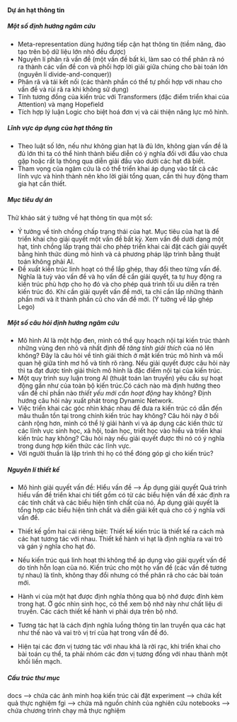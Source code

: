 #### Dự án hạt thông tin

##### Một số định hướng ngâm cứu

- Meta-representation dùng hướng tiếp cận hạt thông tin (tiềm năng, đào tạo trên bộ dữ liệu lớn nhỏ đều được)
- Nguyên lí phân rã vấn đề (một vấn đề bất kì, làm sao có thể phân rã nó ra thành các vấn đề con và phối hợp lời giải giữa chúng cho bài toán lớn (nguyên lí divide-and-conquer))
- Phân rã và tái kết nối (các thành phần có thể tự phối hợp với nhau cho vấn đề và rùi rã ra khi không sử dụng)
- Tính tương đồng của kiến trúc với Transformers (đặc điểm triển khai của Attention) và mạng Hopefield
- Tích hợp lý luận Logic cho biệt hoá đơn vị và cải thiện năng lực mô hình.

##### Lĩnh vực áp dụng của hạt thông tin

- Theo luật số lớn, nếu như không gian hạt là đủ lớn, không gian vấn đề là đủ lớn thì ta có thể hình thành biểu diễn có ý nghĩa đối với đầu vào chưa gặp hoặc rất lạ thông qua diễn giải đầu vào dưới các hạt đã biết.
- Tham vọng của ngâm cứu là có thể triển khai áp dụng vào tất cả các lĩnh vực và hình thành nên kho lời giải tổng quan, cần thì huy động tham gia hạt cần thiết.

##### Mục tiêu dự án

Thử khảo sát ý tưởng về hạt thông tin qua một số:

- Ý tưởng về tính chồng chấp trạng thái của hạt. Mục tiêu của hạt là để triển khai cho giải quyết một vấn đề bất kỳ. Xem vấn đề dưới dạng một hạt, tính chồng lấp trạng thái cho phép triển khai cài đặt cách giải quyết bằng hình thức dùng mô hình và cả phương pháp lập trình bằng thuật toán không phải AI.
- Đề xuất kiến trúc linh hoạt có thể lắp ghép, thay đổi theo từng vấn đề. Nghĩa là tuỳ vào vấn đề và họ vấn đề cần giải quyết, ta tự huy động ra kiến trúc phù hợp cho họ đó và cho phép quá trình tối ưu diễn ra trên kiến trúc đó. Khi cần giải quyết vấn đề mới, ta chỉ cần lắp những thành phần mới và ít thành phần cũ cho vấn đề mới. (Ý tưởng về lắp ghép Lego)

##### Một số câu hỏi định hướng ngâm cứu

- Mô hình AI là một hộp đen, mình có thể quy hoạch nội tại kiến trúc thành những vùng đen nhỏ và nhất định để _tăng tính giải thích_ của nó lên không? Đây là câu hỏi về tính giải thích ở mặt kiến trúc mô hình và mối quan hệ giữa tính mơ hồ và tính rõ ràng. Nếu giải quyết được câu hỏi này thì ta đạt được tính giải thích mô hình là đặc điểm nội tại của kiến trúc.
- Một quy trình suy luận trong AI (thuật toán lan truyền) yêu cầu sự hoạt động gần như của toàn bộ kiến trúc.Có cách nào mà định hướng theo vấn đề chỉ phần nào _thiết yếu mới cần hoạt động_ hay không? Định hướng câu hỏi này xuất phát trong Dynamic Network.
- Việc triển khai các góc nhìn khác nhau để đưa ra kiến trúc có dẫn đến mâu thuẫn tồn tại trong chính kiến trúc hay không? Câu hỏi này ở bối cảnh rộng hơn, mình có thể lý giải hành vi và áp dụng các kiến thức từ các lĩnh vực sinh học, xã hội, toán học, triết học vào hiểu và triển khai kiến trúc hay không? Câu hỏi này nếu giải quyết được thì nó có ý nghĩa trong dung hợp kiến thức các lĩnh vực.
- Với người thuần là lập trình thì họ có thể đóng góp gì cho kiến trúc?

##### Nguyên lí thiết kế

- Mô hình giải quyết vấn đề: Hiểu vấn đề --> Áp dụng giải quyết
  Quá trình hiểu vấn đề triển khai chi tiết gồm có từ các biểu hiện vấn đề xác định ra các tính chất và các biểu hiện tính chất của nó. Áp dụng giải quyết là tổng hợp các biểu hiện tính chất và diễn giải kết quả cho có ý nghĩa với vấn đề.

- Thiết kế gồm hai cái riêng biệt:
  Thiết kế kiến trúc là thiết kế ra cách mà các hạt tương tác với nhau.
  Thiết kế hành vi hạt là định nghĩa ra vai trò và gán ý nghĩa cho hạt đó.

- Nếu kiến trúc quá linh hoạt thì không thể áp dụng vào giải quyết vấn đề do tính hỗn loạn của nó. Kiến trúc cho một họ vấn đề (các vấn đề tương tự nhau) là tĩnh, không thay đổi nhưng có thể phân rã cho các bài toán mới.

- Hành vi của một hạt được định nghĩa thông qua bộ nhớ được đính kèm trong hạt. Ở góc nhìn sinh học, có thể xem bộ nhớ này như chất liệu di truyền. Các cách thiết kế hành vi phải dựa trên bộ nhớ.

- Tương tác hạt là cách định nghĩa luồng thông tin lan truyền qua các hạt như thế nào và vai trò vị trí của hạt trong vấn đề đó.

- Hiện tại các đơn vị tương tác với nhau khá là rời rạc, khi triển khai cho bài toán cụ thể, ta phải nhóm các đơn vị tương đồng với nhau thành một khối liền mạch.


##### Cấu trúc thư mục
docs --> chứa các ảnh minh hoạ kiến trúc cài đặt
experiment --> chứa kết quả thực nghiệm
fgi --> chứa mã nguồn chính của nghiên cứu
notebooks --> chứa chương trình chạy mã thực nghiệm